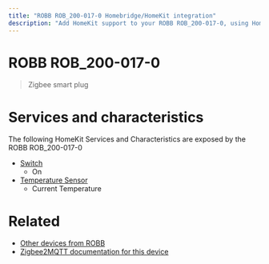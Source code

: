 ```yaml
---
title: "ROBB ROB_200-017-0 Homebridge/HomeKit integration"
description: "Add HomeKit support to your ROBB ROB_200-017-0, using Homebridge, Zigbee2MQTT and homebridge-z2m."
---
```

<!---
This file has been GENERATED using src/docgen/docgen.ts
DO NOT EDIT THIS FILE MANUALLY!
-->
# ROBB ROB_200-017-0
> Zigbee smart plug


# Services and characteristics
The following HomeKit Services and Characteristics are exposed by
the ROBB ROB_200-017-0

* [Switch](../../switch.md)
  * On
* [Temperature Sensor](../../sensors.md)
  * Current Temperature


# Related
* [Other devices from ROBB](../index.md#robb)
* [Zigbee2MQTT documentation for this device](https://www.zigbee2mqtt.io/devices/ROB_200-017-0.html)
